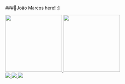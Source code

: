 ###👋João Marcos here! :]

<div>
  <a href="https://github.com/2jmcarvalho"/>
  <img height ="180em" src="https://github-readme-stats.vercel.app/api?username=2jmcarvalho&rank_icon=github&theme=dark"/>
  <img height ="180em" src="https://github-readme-stats.vercel.app/api/top-langs/?username=2jmcarvalho&layout=compact&theme=dark"/>
</div>

<div>
  <a href="https://www.instagram.com/jm.carv4lho/"/>
  <img height src="https://img.shields.io/badge/Instagram-E4405F?style=for-the-badge&logo=instagram&logoColor=white"/>  
  <a href="https://www.linkedin.com/in/joaom-s-carvalho/"/>
  <img height src="https://img.shields.io/badge/LinkedIn-0077B5?style=for-the-badge&logo=linkedin&logoColor=white"/>
  <a href="https://replit.com/@joaom_"/>
  <img height src="https://img.shields.io/badge/Replit-667881?style=for-the-badge&logo=replit&logoColor=orange"/>
</div>
<div>

</div>

<!--
**2jmcarvalho/2jmcarvalho** is a ✨ _special_ ✨ repository because its `README.md` (this file) appears on your GitHub profile.

Here are some ideas to get you started:

- 🔭 I’m currently working on ...
- 🌱 I’m currently learning ...
- 👯 I’m looking to collaborate on ...
- 🤔 I’m looking for help with ...
- 💬 Ask me about ...
- 📫 How to reach me: ...
- 😄 Pronouns: ...
- ⚡ Fun fact: ...
-->
